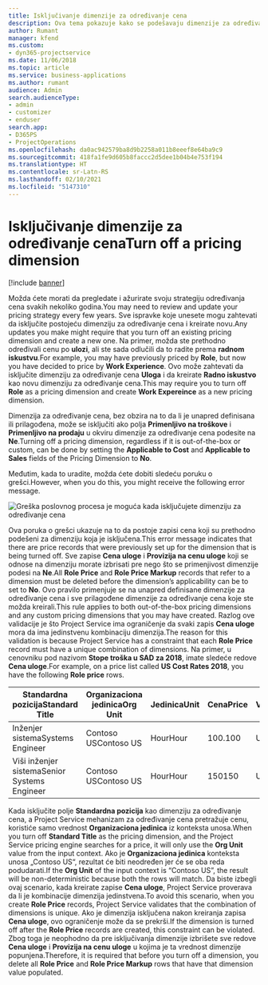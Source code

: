 ```yaml
---
title: Isključivanje dimenzije za određivanje cena
description: Ova tema pokazuje kako se podešavaju dimenzije za određivanje cena u rešenju Project Service.
author: Rumant
manager: kfend
ms.custom:
- dyn365-projectservice
ms.date: 11/06/2018
ms.topic: article
ms.service: business-applications
ms.author: rumant
audience: Admin
search.audienceType:
- admin
- customizer
- enduser
search.app:
- D365PS
- ProjectOperations
ms.openlocfilehash: da0ac942579ba8d9b2258a011b8eeef8e64ba9c9
ms.sourcegitcommit: 418fa1fe9d605b8faccc2d5dee1b04b4e753f194
ms.translationtype: HT
ms.contentlocale: sr-Latn-RS
ms.lasthandoff: 02/10/2021
ms.locfileid: "5147310"
---
```

# <a name="turn-off-a-pricing-dimension"></a><span data-ttu-id="6b7d5-103">Isključivanje dimenzije za određivanje cena</span><span class="sxs-lookup"><span data-stu-id="6b7d5-103">Turn off a pricing dimension</span></span>

[!include [banner](../includes/psa-now-project-operations.md)]

<span data-ttu-id="6b7d5-104">Možda ćete morati da pregledate i ažurirate svoju strategiju određivanja cena svakih nekoliko godina.</span><span class="sxs-lookup"><span data-stu-id="6b7d5-104">You may need to review and update your pricing strategy every few years.</span></span> <span data-ttu-id="6b7d5-105">Sve ispravke koje unesete mogu zahtevati da isključite postojeću dimenziju za određivanje cena i kreirate novu.</span><span class="sxs-lookup"><span data-stu-id="6b7d5-105">Any updates you make might require that you turn off an existing pricing dimension and create a new one.</span></span> <span data-ttu-id="6b7d5-106">Na primer, možda ste prethodno određivali cenu po **ulozi**, ali ste sada odlučili da to radite prema **radnom iskustvu**.</span><span class="sxs-lookup"><span data-stu-id="6b7d5-106">For example, you may have previously priced by **Role**, but now you have decided to price by **Work Experience**.</span></span> <span data-ttu-id="6b7d5-107">Ovo može zahtevati da isključite dimenziju za određivanje cena **Uloga** i da kreirate **Radno iskustvo** kao novu dimenziju za određivanje cena.</span><span class="sxs-lookup"><span data-stu-id="6b7d5-107">This may require you to turn off **Role** as a pricing dimension and create **Work Expereince** as a new pricing dimension.</span></span> 

<span data-ttu-id="6b7d5-108">Dimenzija za određivanje cena, bez obzira na to da li je unapred definisana ili prilagođena, može se isključiti ako polja **Primenljivo na troškove** i **Primenljivo na prodaju** u okviru dimenzije za određivanje cena podesite na **Ne**.</span><span class="sxs-lookup"><span data-stu-id="6b7d5-108">Turning off a pricing dimension, regardless if it is out-of-the-box or custom, can be done by setting the **Applicable to Cost** and **Applicable to Sales** fields of the Pricing Dimension to **No**.</span></span>

<span data-ttu-id="6b7d5-109">Međutim, kada to uradite, možda ćete dobiti sledeću poruku o grešci.</span><span class="sxs-lookup"><span data-stu-id="6b7d5-109">However, when you do this, you might receive the following error message.</span></span>

![Greška poslovnog procesa je moguća kada isključujete dimenziju za određivanje cena](media/Business-Process-Error.png)


<span data-ttu-id="6b7d5-111">Ova poruka o grešci ukazuje na to da postoje zapisi cena koji su prethodno podešeni za dimenziju koja je isključena.</span><span class="sxs-lookup"><span data-stu-id="6b7d5-111">This error message indicates that there are price records that were previously set up for the dimension that is being turned off.</span></span> <span data-ttu-id="6b7d5-112">Sve zapise **Cena uloge** i **Provizija na cenu uloge** koji se odnose na dimenziju morate izbrisati pre nego što se primenjivost dimenzije podesi na **Ne**.</span><span class="sxs-lookup"><span data-stu-id="6b7d5-112">All **Role Price** and **Role Price Markup** records that refer to a dimension must be deleted before the dimension’s applicability can be to set to **No**.</span></span> <span data-ttu-id="6b7d5-113">Ovo pravilo primenjuje se na unapred definisane dimenzije za određivanje cena i sve prilagođene dimenzije za određivanje cena koje ste možda kreirali.</span><span class="sxs-lookup"><span data-stu-id="6b7d5-113">This rule applies to both out-of-the-box pricing dimensions and any custom pricing dimensions that you may have created.</span></span> <span data-ttu-id="6b7d5-114">Razlog ove validacije je što Project Service ima ograničenje da svaki zapis **Cena uloge** mora da ima jedinstvenu kombinaciju dimenzija.</span><span class="sxs-lookup"><span data-stu-id="6b7d5-114">The reason for this validation is because Project Service has a constraint that each **Role Price** record must have a unique combination of dimensions.</span></span> <span data-ttu-id="6b7d5-115">Na primer, u cenovniku pod nazivom **Stope troška u SAD za 2018**, imate sledeće redove **Cena uloge**.</span><span class="sxs-lookup"><span data-stu-id="6b7d5-115">For example, on a price list called **US Cost Rates 2018**, you have the following **Role price** rows.</span></span> 

| <span data-ttu-id="6b7d5-116">Standardna pozicija</span><span class="sxs-lookup"><span data-stu-id="6b7d5-116">Standard Title</span></span>         | <span data-ttu-id="6b7d5-117">Organizaciona jedinica</span><span class="sxs-lookup"><span data-stu-id="6b7d5-117">Org Unit</span></span>    |<span data-ttu-id="6b7d5-118">Jedinica</span><span class="sxs-lookup"><span data-stu-id="6b7d5-118">Unit</span></span>   |<span data-ttu-id="6b7d5-119">Cena</span><span class="sxs-lookup"><span data-stu-id="6b7d5-119">Price</span></span>  |<span data-ttu-id="6b7d5-120">Valuta</span><span class="sxs-lookup"><span data-stu-id="6b7d5-120">Currency</span></span>  |
| -----------------------|-------------|-------|-------|----------|
| <span data-ttu-id="6b7d5-121">Inženjer sistema</span><span class="sxs-lookup"><span data-stu-id="6b7d5-121">Systems Engineer</span></span>|<span data-ttu-id="6b7d5-122">Contoso US</span><span class="sxs-lookup"><span data-stu-id="6b7d5-122">Contoso US</span></span>|<span data-ttu-id="6b7d5-123">Hour</span><span class="sxs-lookup"><span data-stu-id="6b7d5-123">Hour</span></span>| <span data-ttu-id="6b7d5-124">100.</span><span class="sxs-lookup"><span data-stu-id="6b7d5-124">100</span></span>|<span data-ttu-id="6b7d5-125">USD</span><span class="sxs-lookup"><span data-stu-id="6b7d5-125">USD</span></span>|
| <span data-ttu-id="6b7d5-126">Viši inženjer sistema</span><span class="sxs-lookup"><span data-stu-id="6b7d5-126">Senior Systems Engineer</span></span>|<span data-ttu-id="6b7d5-127">Contoso US</span><span class="sxs-lookup"><span data-stu-id="6b7d5-127">Contoso US</span></span>|<span data-ttu-id="6b7d5-128">Hour</span><span class="sxs-lookup"><span data-stu-id="6b7d5-128">Hour</span></span>| <span data-ttu-id="6b7d5-129">150</span><span class="sxs-lookup"><span data-stu-id="6b7d5-129">150</span></span>| <span data-ttu-id="6b7d5-130">USD</span><span class="sxs-lookup"><span data-stu-id="6b7d5-130">USD</span></span>|


<span data-ttu-id="6b7d5-131">Kada isključite polje **Standardna pozicija** kao dimenziju za određivanje cena, a Project Service mehanizam za određivanje cena pretražuje cenu, koristiće samo vrednost **Organizaciona jedinica** iz konteksta unosa.</span><span class="sxs-lookup"><span data-stu-id="6b7d5-131">When you turn off **Standard Title** as the pricing dimension, and the Project Service pricing engine searches for a price, it will only use the **Org Unit** value from the input context.</span></span> <span data-ttu-id="6b7d5-132">Ako je **Organizaciona jedinica** konteksta unosa „Contoso US“, rezultat će biti neodređen jer će se oba reda podudarati.</span><span class="sxs-lookup"><span data-stu-id="6b7d5-132">If the **Org Unit** of the input context is “Contoso US”, the result will be non-deterministic because both the rows will match.</span></span> <span data-ttu-id="6b7d5-133">Da biste izbegli ovaj scenario, kada kreirate zapise **Cena uloge**, Project Service proverava da li je kombinacije dimenzija jedinstvena.</span><span class="sxs-lookup"><span data-stu-id="6b7d5-133">To avoid this scenario, when you create **Role Price** records, Project Service validates that the combination of dimensions is unique.</span></span> <span data-ttu-id="6b7d5-134">Ako je dimenzija isključena nakon kreiranja zapisa **Cena uloge**, ovo ograničenje može da se prekrši.</span><span class="sxs-lookup"><span data-stu-id="6b7d5-134">If the dimension is turned off after the **Role Price** records are created, this constraint can be violated.</span></span> <span data-ttu-id="6b7d5-135">Zbog toga je neophodno da pre isključivanja dimenzije izbrišete sve redove **Cena uloge** i **Provizija na cenu uloge** u kojima je ta vrednost dimenzije popunjena.</span><span class="sxs-lookup"><span data-stu-id="6b7d5-135">Therefore, it is required that before you turn off a dimension, you delete all **Role Price** and **Role Price Markup** rows that have that dimension value populated.</span></span>


